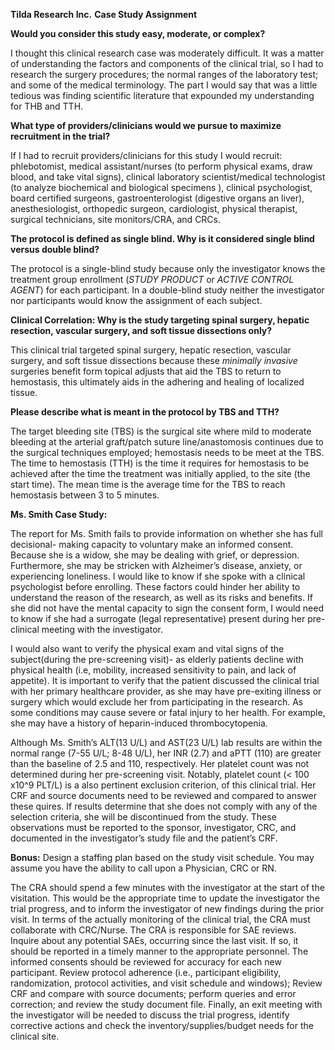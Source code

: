  **Tilda Research Inc.**
**Case Study Assignment**

**Would you consider this study easy, moderate, or complex?**

I thought this clinical research case was moderately difficult. It was a matter of understanding the factors and components of the clinical trial, so I had to research the surgery procedures; the normal ranges of the laboratory test; and some of the medical terminology. The part I would say that was a little tedious was finding scientific literature that expounded my understanding for THB and TTH.

**What type of providers/clinicians would we pursue to maximize recruitment in the trial?**

If I had to recruit providers/clinicians for this study I would recruit: phlebotomist, medical assistant/nurses (to perform physical exams, draw blood, and take vital signs), clinical laboratory scientist/medical technologist (to analyze biochemical and biological specimens ), clinical psychologist, board certified surgeons, gastroenterologist (digestive organs an liver), anesthesiologist, orthopedic surgeon, cardiologist, physical therapist,  surgical technicians, site monitors/CRA, and CRCs. 

**The protocol is defined as single blind. Why is it considered single blind versus double blind?**

The protocol is a single-blind study because only the investigator knows the treatment group enrollment (*STUDY PRODUCT* or *ACTIVE CONTROL AGENT*) for each participant. In a double-blind study neither the investigator nor participants would know the assignment of each subject. 

**Clinical Correlation: Why is the study targeting spinal surgery, hepatic resection, vascular surgery, and soft tissue dissections only?**

This clinical trial targeted spinal surgery, hepatic resection, vascular surgery, and soft tissue dissections because these *minimally invasive* surgeries benefit form topical adjusts that aid the TBS to return to hemostasis, this ultimately aids in the adhering and healing of localized tissue. 

**Please describe what is meant in the protocol by TBS and TTH?**

The target bleeding site (TBS) is the surgical site where mild to moderate bleeding at the arterial graft/patch suture line/anastomosis continues due to the surgical techniques employed; hemostasis needs to be meet at the TBS. The time to hemostasis (TTH) is the time it requires for hemostasis to be achieved after the time the treatment was initially applied, to the site (the start time).  The mean time is the average time for the TBS to reach hemostasis between 3 to 5 minutes.  

**Ms. Smith Case Study:**

The report for Ms. Smith fails to provide information on whether she has full decisional- making capacity to voluntary make an informed consent. Because she is a widow, she may be dealing with grief, or depression. Furthermore, she may be stricken with Alzheimer’s disease, anxiety, or experiencing loneliness. I would like to know if she spoke with a clinical psychologist before enrolling. These factors could hinder her ability to understand the reason of the research, as well as its risks and benefits. If she did not have the mental capacity to sign the consent form, I would need to know if she had a surrogate (legal representative) present during her pre-clinical meeting with the investigator. 

I would also want to verify the physical exam and vital signs of the subject(during the pre-screening visit)- as elderly patients decline with physical health (i.e, mobility, increased sensitivity to pain, and lack of appetite). It is important to verify that the patient discussed the clinical trial with her primary healthcare provider, as she may have pre-exiting illness or surgery which would exclude her from participating in the research. As some conditions may cause severe or fatal injury to her health. For example, she may have a history of heparin-induced thrombocytopenia. 

Although Ms. Smith’s ALT(13 U/L) and AST(23 U/L) lab results are within the normal range (7-55 U/L; 8-48 U/L), her INR (2.7) and aPTT (110) are greater than the baseline of 2.5 and 110, respectively. Her platelet count was not determined during her pre-screening visit. Notably, platelet count (< 100 x10^9 PLT/L) is a also pertinent exclusion criterion, of this clinical trial. 
Her CRF and source documents need to be reviewed and compared to answer these quires. If results determine that she does not comply with any of the selection criteria, she will be discontinued from the study. These observations must be reported to the sponsor, investigator, CRC, and documented in the investigator’s study file and the patient’s CRF.


**Bonus:** Design a staffing plan based on the study visit schedule. You may assume you have the ability to call upon a Physician, CRC or RN.

The CRA should spend a few minutes with the investigator at the start of the visitation. This would be the appropriate time to update the investigator the trial progress, and to inform the investigator of new findings during the prior visit. 
In terms of the actually monitoring of the clinical trial, the CRA must collaborate with CRC/Nurse. The CRA is responsible for SAE reviews. Inquire about any potential SAEs, occurring since the last visit. If so, it should be reported in a timely manner to the appropriate personnel. The informed consents should be reviewed for accuracy for each new participant. Review protocol adherence (i.e., participant eligibility, randomization, protocol activities, and visit schedule and windows); Review CRF and compare with source documents; perform queries and error correction; and review the study document file.
Finally, an exit meeting with the investigator will be needed to discuss the trial progress, identify corrective actions and check the inventory/supplies/budget needs for the clinical site.  
